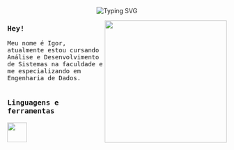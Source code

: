 <p align="center">
  <img src="https://readme-typing-svg.herokuapp.com?font=Fira+Code&size=24&duration=3000&pause=1000&color=2F80ED¢er=true&vCenter=true&width=450&lines=Os+dados+são+o+novo+petróleo;mas+só+têm+valor+quando+refinado" alt="Typing SVG" />
</p>

  <div>
  <img src='https://i.giphy.com/media/v1.Y2lkPTc5MGI3NjExdW90bmRrc2I5aXZjY3p5cXBxZGtrZmJtMGZjZGhkMXpvNzc0NnFoZSZlcD12MV9pbnRlcm5hbF9naWZfYnlfaWQmY3Q9cw/IUNycHoVqvLDowiiam/giphy.gif' width = 280 align = 'right'>
  </div>
<samp>
  <h3>Hey!</h3>
  <p>
    Meu nome é Igor, atualmente estou cursando Análise e Desenvolvimento de Sistemas na faculdade e me especializando em Engenharia de Dados.<br><br>
  </p>
  
  <h3>Linguagens e ferramentas</h3>

  <p align="left">
  <a href="https://skillicons.dev">
    <img height="45px" src="https://skillicons.dev/icons?i=py,git,docker,azure,mysql&theme=dark" />
  </a>
</p>
    
